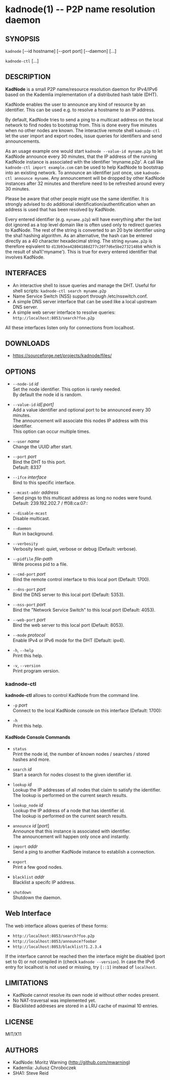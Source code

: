 kadnode(1) -- P2P name resolution daemon
=======================================

## SYNOPSIS

`kadnode`  [--id hostname] [--port port] [--daemon] [...]

`kadnode-ctl`  [...]

## DESCRIPTION

**KadNode** is a small P2P name/resource resolution daemon for IPv4/IPv6 based on the Kademlia
implementation of a distributed hash table (DHT).

KadNode enables the user to announce any kind of resource by an identifier.
This can be used e.g. to resolve a hostname to an IP address.

By default, KadNode tries to send a ping to a multicast address on the local network
to find nodes to bootstrap from. This is done every five minutes when no other nodes are known.
The interactive remote shell `kadnode-ctl` let the user import and export nodes, issue queries for
identifiers and send announcements.

As an usage example one would start `kadnode --value-id myname.p2p` to let KadNode
announce every 30 minutes, that the IP address of the running KadNode instance
is associated with the identifier 'myname.p2p'.
A call like `kadnode-ctl import example.com` can be used to help KadNode to bootstrap
into an existing network.
To announce an identifier just once, use `kadnode-ctl announce myname`.
Any announcement will be dropped by other KadNode instances after 32 minutes and
therefore need to be refreshed around every 30 minutes.

Please be aware that other people might use the same identifier.
It is strongly advised to do additional identification/authentification
when an address is used that has been resolved by KadNode.

Every entered identifier (e.g. `myname.p2p`) will have everything after the last dot ignored as a top level domain like
is often used only to redirect queries to KadNode.
The rest of the string is converted to an 20 byte identifier using the sha1 hashing algorithm.
As an alternative, the hash can be entered directly as a 40 character hexadecimal string.
The string `myname.p2p` is therefore eqivalent to `d13b93ea42804188d277c20f7d6e5be2732148b8`
which is the result of sha1('myname'). This is true for every entered identifier that involves KadNode.

## INTERFACES

  * An interactive shell to issue queries and manage the DHT. Useful for shell scripts:
  `kadnode-ctl search myname.p2p`
  * Name Service Switch (NSS) support through /etc/nsswitch.conf.
  * A simple DNS server interface that can be used like a local upstream DNS server.
  * A simple web server interface to resolve queries: `http://localhost:8053/search?foo.p2p`

All these interfaces listen only for connections from localhost.

## DOWNLOADS

  * https://sourceforge.net/projects/kadnode/files/

## OPTIONS
  * `--node-id` *id*  
    Set the node identifier. This option is rarely needed.  
	By default the node id is random.

  * `--value-id` *id[:port]*  
    Add a value identifier and optional port to be announced every 30 minutes.  
    The announcement will associate this nodes IP address with this identifier.  
    This option can occur multiple times.

  * `--user` *name*  
    Change the UUID after start.

  * `--port` *port*  
    Bind the DHT to this port.  
    Default: 8337

  * `--ifce` *interface*  
    Bind to this specific interface.

  * `--mcast-addr` *address*  
    Send pings to this multicast address as long no nodes were found.  
    Default: 239.192.202.7 / ff08:ca:07::

  * `--disable-mcast`  
   Disable multicast.

  * `--daemon`  
    Run in background.

  * `--verbosity`  
    Verbosity level: quiet, verbose or debug (Default: verbose).

  * `--pidfile` *file-path*  
    Write process pid to a file.

  * `--cmd-port` *port*  
    Bind the remote control interface to this local port (Default: 1700).

  * `--dns-port` *port*  
    Bind the DNS server to this local port (Default: 5353).

  * `--nss-port` *port*  
    Bind the "Network Service Switch" to this local port (Default: 4053).

  * `--web-port` *port*  
    Bind the web server to this local port (Default: 8053).

  * `--mode` *protocol*  
    Enable IPv4 or IPv6 mode for the DHT (Default: ipv4).

  * `-h`, `--help`  
    Print this help.

  * `-v`, `--version`  
    Print program version.

### kadnode-ctl

**kadnode-ctl** allows to control KadNode from the command line.

  * `-p` *port*  
    Connect to the local KadNode console on this interface (Default: 1700):

  * `-h`  
    Print this help.

#### KadNode Console Commands

  * `status`  
    Print the node id, the number of known nodes / searches / stored hashes and more.

  * `search` *id*  
    Start a search for nodes closest to the given identifier id.

  * `lookup` *id*  
    Lookup the IP addresses of all nodes that claim to satisfy the identifier.  
	The lookup is performed on the current search results.

  * `lookup_node` *id*  
    Lookup the IP address of a node that has identifier id.  
	The lookup is performed on the current search results.

  * `announce` *id* [*port*]  
    Announce that this instance is associated with identifier.  
    The announcement will happen only once and instantly.

  * `import` *addr*  
    Send a ping to another KadNode instance to establish a connection.

  * `export`  
    Print a few good nodes.

  * `blacklist` *addr*  
    Blacklist a specifc IP address.

  * `shutdown`  
    Shutdown the daemon.

## Web Interface

The web interface allows queries of these forms:

  * `http://localhost:8053/search?foo.p2p`
  * `http://localhost:8053/announce?foobar`
  * `http://localhost:8053/blacklist?1.2.3.4`

If the interface cannot be reached then the interface might be disabled (port set to 0)
or not compiled in (check `kadnode --version`).
In case the IPv6 entry for localhost is not used or missing, try `[::1]` instead of `localhost`.

## LIMITATIONS

  * KadNode cannot resolve its own node id without other nodes present.
  * No NAT-traversal was implemented yet.
  * Blacklisted addreses are stored in a LRU cache of maximal 10 entries.

## LICENSE

  MIT/X11

## AUTHORS

  * KadNode: Moritz Warning (http://github.com/mwarning)
  * Kademlia: Juliusz Chroboczek
  * SHA1: Steve Reid
